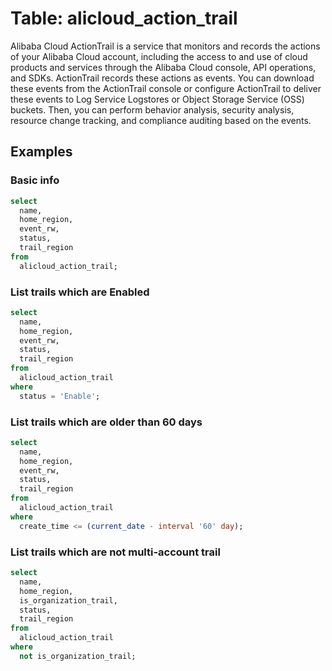 # Table: alicloud_action_trail

Alibaba Cloud ActionTrail is a service that monitors and records the actions of your Alibaba Cloud account, including the access to and use of cloud products and services through the Alibaba Cloud console, API operations, and SDKs. ActionTrail records these actions as events. You can download these events from the ActionTrail console or configure ActionTrail to deliver these events to Log Service Logstores or Object Storage Service (OSS) buckets. Then, you can perform behavior analysis, security analysis, resource change tracking, and compliance auditing based on the events.

## Examples

### Basic info

```sql
select
  name,
  home_region,
  event_rw,
  status,
  trail_region
from
  alicloud_action_trail;
```

### List trails which are Enabled

```sql
select
  name,
  home_region,
  event_rw,
  status,
  trail_region
from
  alicloud_action_trail
where
  status = 'Enable';
```

### List trails which are older than 60 days

```sql
select
  name,
  home_region,
  event_rw,
  status,
  trail_region
from
  alicloud_action_trail
where
  create_time <= (current_date - interval '60' day);
```

### List trails which are not multi-account trail

```sql
select
  name,
  home_region,
  is_organization_trail,
  status,
  trail_region
from
  alicloud_action_trail
where
  not is_organization_trail;
```
